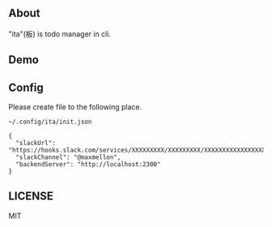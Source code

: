 ## About

"ita"(板) is todo manager in cli.

## Demo

## Config

Please create file to the following place.

`~/.config/ita/init.json`

```
{
  "slackUrl": "https://hooks.slack.com/services/XXXXXXXXX/XXXXXXXXX/XXXXXXXXXXXXXXXXXXXXXXXX",
  "slackChannel": "@maxmellon",
  "backendServer": "http://localhost:2300"
}
```


## LICENSE

MIT
